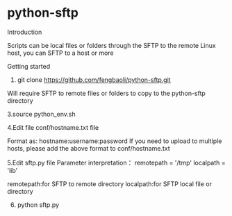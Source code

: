 # python-sftp
Introduction

Scripts can be local files or folders through the SFTP to the remote Linux host, you can SFTP to a host or more

Getting started

1. git clone https://github.com/fengbaoli/python-sftp.git

Will require SFTP to remote files or folders to copy to the python-sftp directory

3.source python_env.sh

4.Edit file conf/hostname.txt file

Format as:
hostname:username:password
If you need to upload to multiple hosts, please add the above format to conf/hostname.txt

5.Edit sftp.py file
Parameter interpretation：
    remotepath = '/tmp'
    localpath = 'lib'
    
remotepath:for SFTP to remote directory
localpath:for SFTP local file or directory

6. python sftp.py
